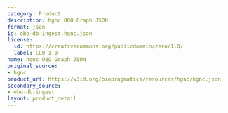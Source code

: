 ```yaml
---
category: Product
description: hgnc OBO Graph JSON
format: json
id: obo-db-ingest.hgnc.json
license:
  id: https://creativecommons.org/publicdomain/zero/1.0/
  label: CC0-1.0
name: hgnc OBO Graph JSON
original_source:
- hgnc
product_url: https://w3id.org/biopragmatics/resources/hgnc/hgnc.json
secondary_source:
- obo-db-ingest
layout: product_detail
---
```

